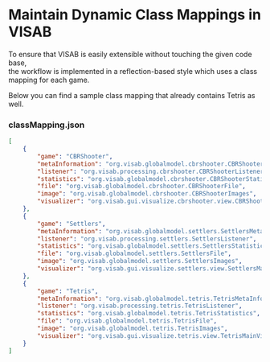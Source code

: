 # Maintain Dynamic Class Mappings in VISAB

To ensure that VISAB is easily extensible without touching the given code base,<br>
the workflow is implemented in a reflection-based style which uses a class mapping for each game.

Below you can find a sample class mapping that already contains Tetris as well.

### classMapping.json

```json
[
    {
        "game": "CBRShooter",
        "metaInformation": "org.visab.globalmodel.cbrshooter.CBRShooterMetaInformation",
        "listener": "org.visab.processing.cbrshooter.CBRShooterListener",
        "statistics": "org.visab.globalmodel.cbrshooter.CBRShooterStatistics",
        "file": "org.visab.globalmodel.cbrshooter.CBRShooterFile",
        "image": "org.visab.globalmodel.cbrshooter.CBRShooterImages",
        "visualizer": "org.visab.gui.visualize.cbrshooter.view.CBRShooterMainView"
    },
    {
        "game": "Settlers",
        "metaInformation": "org.visab.globalmodel.settlers.SettlersMetaInformation",
        "listener": "org.visab.processing.settlers.SettlersListener",
        "statistics": "org.visab.globalmodel.settlers.SettlersStatistics",
        "file": "org.visab.globalmodel.settlers.SettlersFile",
        "image": "org.visab.globalmodel.settlers.SettlersImages",
        "visualizer": "org.visab.gui.visualize.settlers.view.SettlersMainView"
    },
	{
        "game": "Tetris",
        "metaInformation": "org.visab.globalmodel.tetris.TetrisMetaInformation",
        "listener": "org.visab.processing.tetris.TetrisListener",
        "statistics": "org.visab.globalmodel.tetris.TetrisStatistics",
        "file": "org.visab.globalmodel.tetris.TetrisFile",
        "image": "org.visab.globalmodel.tetris.TetrisImages",
        "visualizer": "org.visab.gui.visualize.tetris.view.TetrisMainView"
    }
]
```
